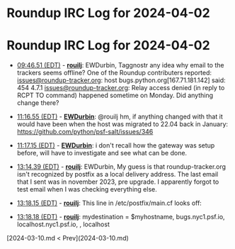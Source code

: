 # Roundup IRC Log for 2024-04-02 #
# Roundup IRC Log for 2024-04-02
* <a href="#09:46.51" id="09:46.51">09:46.51 (EDT)</a> - __[rouilj](https://github.com/rouilj)__: EWDurbin, Taggnostr any idea why email to the trackers seems offline? One of the Roundup contributers reported: <issues@roundup-tracker.org>: host bugs.python.org[167.71.181.142] said: 454     4.7.1 <issues@roundup-tracker.org>: Relay access denied (in reply to RCPT     TO command) happened sometime on Monday. Did anything change there?

* <a href="#11:16.55" id="11:16.55">11:16.55 (EDT)</a> - __[EWDurbin](https://github.com/EWDurbin)__: @rouilj hm, if anything changed with that it would have been when the host was migrated to 22.04 back in January: <https://github.com/python/psf-salt/issues/346>
* <a href="#11:17.15" id="11:17.15">11:17.15 (EDT)</a> - __[EWDurbin](https://github.com/EWDurbin)__: i don't recall how the gateway was setup before, will have to investigate and see what can be done.

* <a href="#13:14.39" id="13:14.39">13:14.39 (EDT)</a> - __[rouilj](https://github.com/rouilj)__: EWDurbin, My guess is that roundup-tracker.org isn't recognized by postfix as a local delivery address. The last email that I sent was in november 2023, pre upgrade. I apparently forgot to test email when I was checking everything else.

* <a href="#13:18.15" id="13:18.15">13:18.15 (EDT)</a> - __[rouilj](https://github.com/rouilj)__: This line in /etc/postfix/main.cf looks off:
* <a href="#13:18.18" id="13:18.18">13:18.18 (EDT)</a> - __[rouilj](https://github.com/rouilj)__: mydestination = $myhostname, bugs.nyc1.psf.io, localhost.nyc1.psf.io, , localhost

<div class="inpage-footer">
[2024-03-10.md < Prev](2024-03-10.md)
</div>
